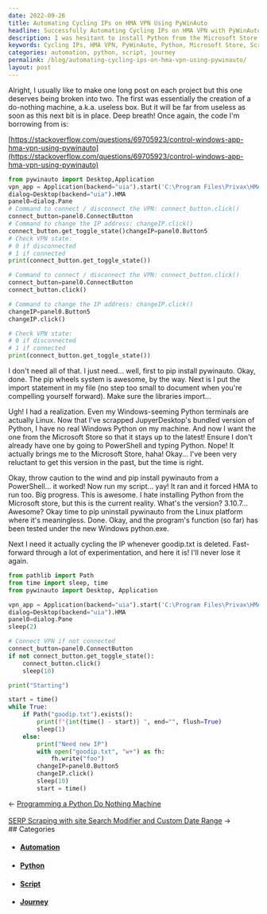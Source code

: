 ```yaml
---
date: 2022-09-26
title: Automating Cycling IPs on HMA VPN Using PyWinAuto
headline: Successfully Automating Cycling IPs on HMA VPN with PyWinAuto
description: I was hesitant to install Python from the Microsoft Store, but it was necessary to write a script with pywinauto that automates cycling IPs on HMA VPN. I'm happy to report that the script runs successfully and checks for goodip.txt to make sure it changes the IP address. Read my blog post to find out more about my journey of writing this script.
keywords: Cycling IPs, HMA VPN, PyWinAuto, Python, Microsoft Store, Script, Automation, Goodip.txt, Change IP, Journey, Module
categories: automation, python, script, journey
permalink: /blog/automating-cycling-ips-on-hma-vpn-using-pywinauto/
layout: post
---
```



Alright, I usually like to make one long post on each project but this one
deserves being broken into two. The first was essentially the creation of a
do-nothing machine, a.k.a. useless box. But it will be far from useless as soon
as this next bit is in place. Deep breath! Once again, the code I'm borrowing
from is:

[https://stackoverflow.com/questions/69705923/control-windows-app-hma-vpn-using-pywinauto](https://stackoverflow.com/questions/69705923/control-windows-app-hma-vpn-using-pywinauto)

```python
from pywinauto import Desktop,Application
vpn_app = Application(backend="uia").start('C:\Program Files\Privax\HMA VPN\Vpn.exe')
dialog=Desktop(backend="uia").HMA
panel0=dialog.Pane
# Command to connect / disconnect the VPN: connect_button.click()
connect_button=panel0.ConnectButton
# Command to change the IP address: changeIP.click()
connect_button.get_toggle_state()changeIP=panel0.Button5
# Check VPN state:
# 0 if disconnected
# 1 if connected
print(connect_button.get_toggle_state())

# Command to connect / disconnect the VPN: connect_button.click()
connect_button=panel0.ConnectButton
connect_button.click()

# Command to change the IP address: changeIP.click()
changeIP=panel0.Button5
changeIP.click()

# Check VPN state:
# 0 if disconnected
# 1 if connected
print(connect_button.get_toggle_state())
```

I don't need all of that. I just need... well, first to pip install pywinauto.
Okay, done. The pip wheels system is awesome, by the way. Next is I put the
import statement in my file (no step too small to document when you're
compelling yourself forward). Make sure the libraries import...

Ugh! I had a realization. Even my Windows-seeming Python terminals are actually
Linux. Now that I've scrapped JupyerDesktop's bundled version of Python, I have
no real Windows Python on my machine. And now I want the one from the Microsoft
Store so that it stays up to the latest! Ensure I don't already have one by
going to PowerShell and typing Python. Nope! It actually brings me to the
Microsoft Store, haha! Okay... I've been very reluctant to get this version in
the past, but the time is right.

Okay, throw caution to the wind and pip install pywinauto from a PowerShell...
it worked! Now run my script... yay! It ran and it forced HMA to run too. Big
progress. This is awesome. I hate installing Python from the Microsoft store,
but this is the current reality. What's the version? 3.10.7... Awesome? Okay
time to pip uninstall pywinauto from the Linux platform where it's meaningless.
Done. Okay, and the program's function (so far) has been tested under the new
Windows python.exe.

Next I need it actually cycling the IP whenever goodip.txt is deleted.
Fast-forward through a lot of experimentation, and here it is! I'll never lose
it again.

```python
from pathlib import Path
from time import sleep, time
from pywinauto import Desktop, Application

vpn_app = Application(backend="uia").start('C:\Program Files\Privax\HMA VPN\Vpn.exe')
dialog=Desktop(backend="uia").HMA
panel0=dialog.Pane
sleep(2)

# Connect VPN if not connected
connect_button=panel0.ConnectButton
if not connect_button.get_toggle_state():
    connect_button.click()
    sleep(10)

print("Starting")

start = time()
while True:
    if Path("goodip.txt").exists():
        print(f"{int(time() - start)} ", end="", flush=True)
        sleep(1)
    else:
        print("Need new IP")
        with open("goodip.txt", "w+") as fh:
            fh.write("foo")
        changeIP=panel0.Button5
        changeIP.click()
        sleep(10)
        start = time()
```


<div class="arrow-links"><div class="post-nav-prev"><span class="arrow">&larr;&nbsp;</span><a href="/blog/programming-a-python-do-nothing-machine/">Programming a Python Do Nothing Machine</a></div> &nbsp; <div class="post-nav-next"><a href="/blog/serp-scraping-with-site-search-modifier-and-custom-date-range/">SERP Scraping with site Search Modifier and Custom Date Range</a><span class="arrow">&nbsp;&rarr;</span></div></div>
## Categories

<ul>
<li><h4><a href='/automation/'>Automation</a></h4></li>
<li><h4><a href='/python/'>Python</a></h4></li>
<li><h4><a href='/script/'>Script</a></h4></li>
<li><h4><a href='/journey/'>Journey</a></h4></li></ul>